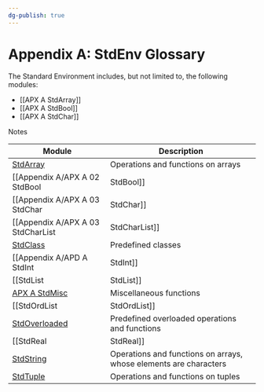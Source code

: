 ```yaml
---
dg-publish: true
---
```


# Appendix A: StdEnv Glossary

The Standard Environment includes, but not limited to, the following modules:
- [[APX A StdArray]]
- [[APX A StdBool]]
- [[APX A StdChar]]

Notes 

| Module                                         | Description                                                       |
| ---------------------------------------------- | ----------------------------------------------------------------- |
| [StdArray](APX%20A%20StdArray.md)           | Operations and functions on arrays                                |
| [[Appendix A/APX A 02 StdBool|StdBool]]                | Logical operations                                                |
| [[Appendix A/APX A 03 StdChar|StdChar]]                | Operations and functions on characters                            |
| [[Appendix A/APX A 03 StdCharList|StdCharList]]        | Operations and functions on lists, whose elements are characters  |
| [StdClass](APX%20A%20StdClass.md)           | Predefined classes                                                |
| [[Appendix A/APD A StdInt|StdInt]]                  | Operations and functions on integers                              |
| [[StdList|StdList]]                | Operations and functions on lists                                 |
| [APX A StdMisc](APX%20A%20StdMisc.md)             | Miscellaneous functions                                           |
| [[StdOrdList|StdOrdList]]          | Operations and functions on lists, whose element can be ordered   |
| [StdOverloaded](APX%20A%20StdOverloaded.md) | Predefined overloaded operations and functions                    |
| [[StdReal|StdReal]]                | Operations and functions on real numbers                          |
| [StdString](APX%20A%20StdString.md)         | Operations and functions on arrays, whose elements are characters |
| [StdTuple](APX%20A%20StdTuple.md)           | Operations and functions on tuples                                |